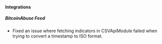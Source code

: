 #### Integrations
##### BitcoinAbuse Feed
- Fixed an issue where fetching indicators in CSVApiModule failed when trying to convert a timestamp to ISO format.
